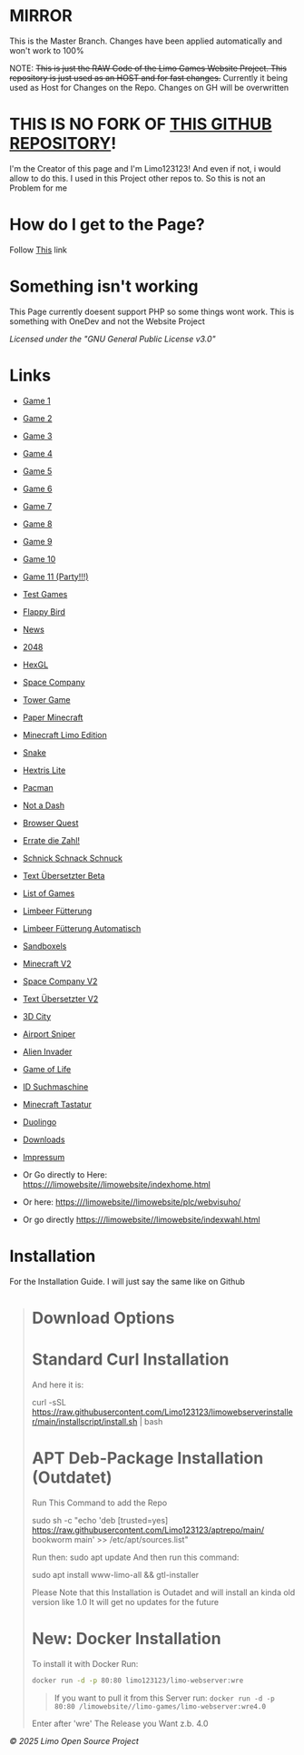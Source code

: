 # MIRROR

This is the Master Branch. Changes have been applied automatically and won't work to 100%

NOTE: ~~This is just the RAW Code of the Limo Games Website Project. This repository is just used as an HOST and for fast changes.~~
Currently it being used as Host for Changes on the Repo. Changes on GH will be overwritten

# THIS IS NO FORK OF [THIS GITHUB REPOSITORY](https://github.com/Limo123123/limowebserverinstaller)!
I'm the Creator of this page and I'm Limo123123! 
And even if not, i would allow to do this. I used in this Project other repos to. So this is not an Problem for me

# How do I get to the Page?

Follow [This](https:///limowebsite//limo-games/~site) link

# Something isn't working
This Page currently doesent support PHP so some things wont work.
This is something with OneDev and not the Website Project


_Licensed under the "GNU General Public License v3.0"_

# Links

- [Game 1](https:///limowebsite//limowebsite/1.html)
- [Game 2](https:///limowebsite//limowebsite/2.html)
- [Game 3](https:///limowebsite//limowebsite/3.html)
- [Game 4](https:///limowebsite//limowebsite/4.html)
- [Game 5](https:///limowebsite//limowebsite/5.html)
- [Game 6](https:///limowebsite//limowebsite/6.html)
- [Game 7](https:///limowebsite//limowebsite/7.html)
- [Game 8](https:///limowebsite//limowebsite/8.html)
- [Game 9](https:///limowebsite//limowebsite/9.html)
- [Game 10](https:///limowebsite//limowebsite/10.html)
- [Game 11 (Party!!!)](https:///limowebsite//limowebsite/11.html)
- [Test Games](https:///limowebsite//limowebsite/testgames)
- [Flappy Bird](https:///limowebsite//limowebsite/flappybird)
- [News](https:///limowebsite//limowebsite/loader)
- [2048](https:///limowebsite//limowebsite/2048/index.html)
- [HexGL](https:///limowebsite//limowebsite/HexGL/index.html)
- [Space Company](https:///limowebsite//limowebsite/SpaceCompany)
- [Tower Game](https:///limowebsite//limowebsite/towergame)
- [Paper Minecraft](https:///limowebsite//limowebsite/minecraft.html)
- [Minecraft Limo Edition](https:///limowebsite//limowebsite/minecraftlimo.html)
- [Snake](https:///limowebsite//limowebsite/snake.html)
- [Hextris Lite](https:///limowebsite//limowebsite/hextrislite)
- [Pacman](https:///limowebsite//limowebsite/Pacman)
- [Not a Dash](https:///limowebsite//limowebsite/niklassachen/notadash.html)
- [Browser Quest](https:///limowebsite//limowebsite/BrowserOeust)
- [Errate die Zahl!](https:///limowebsite//limowebsite/randomnumber)
- [Schnick Schnack Schnuck](https:///limowebsite//limowebsite/schnickschnackschnuck)
- [Text Übersetzter Beta](https:///limowebsite//limowebsite/LimoEngine/Beta/securetext)
- [List of Games](https:///limowebsite//limowebsite/recalgames)
- [Limbeer Fütterung](https:///limowebsite//limowebsite/LimoEngine/limbeeressen.html)
- [Limbeer Fütterung Automatisch](https:///limowebsite//limowebsite/LimoEngine/limoauto.html)
- [Sandboxels](https:///limowebsite//limowebsite/LimoEngine/Sandboxels/)
- [Minecraft V2](https:///limowebsite//limowebsite/minecraftv2/minecraft.html)
- [Space Company V2](https:///limowebsite//limowebsite/phplibary/spacecompanyv2.php)
- [Text Übersetzter V2](https:///limowebsite//limowebsite/LimoEngine/Beta/securetext/ve.php)
- [3D City](https:///limowebsite//limowebsite/3dcity)
- [Airport Sniper](https:///limowebsite//limowebsite/AirportSniper)
- [Alien Invader](https:///limowebsite//limowebsite/AlienInvader)
- [Game of Life](https:///limowebsite//limowebsite/GameOfLife/GameOfLife.html)
- [ID Suchmaschine](https:///limowebsite//limowebsite/suchmaschine.html)
- [Minecraft Tastatur](https:///limowebsite//limowebsite/minecraft/minecraft.html)
- [Duolingo](https:///limowebsite//limowebsite/duolingo/duolingo.html)
- [Downloads](https:///limowebsite//limowebsite/downloads/index.html)
- [Impressum](https:///limowebsite//limowebsite/impressum.html)


- Or Go directly to Here: [https:///limowebsite//limowebsite/indexhome.html](https:///limowebsite//limowebsite/indexhome.html)
- Or here: [https:///limowebsite//limowebsite/plc/webvisuho/](https:///limowebsite//limowebsite/plc/webvisuho/)
- Or go directly [https:///limowebsite//limowebsite/indexwahl.html](https:///limowebsite//limowebsite/indexwahl.html)

# Installation
For the Installation Guide. I will just say the same like on Github

> # Download Options
>
># Standard Curl Installation
>And here it is:
>
>
>curl -sSL https://raw.githubusercontent.com/Limo123123/limowebserverinstaller/main/installscript/install.sh | bash
>
>
># APT Deb-Package Installation (Outdatet)
>Run This Command to add the Repo
>
>sudo sh -c "echo 'deb [trusted=yes] https://raw.githubusercontent.com/Limo123123/aptrepo/main/ bookworm main' >> /etc/apt/sources.list"
>
>
>Run then: sudo apt update 
>And then run this command:
>
>
>sudo apt install www-limo-all && gtl-installer
>
>Please Note that this Installation is Outadet and will install an kinda old version like 1.0
>It will get no updates for the future
>
># New: Docker Installation
>
>To install it with Docker Run:
>```bash
>docker run -d -p 80:80 limo123123/limo-webserver:wre
>```
> > If you want to pull it from this Server run: ```docker run -d -p 80:80 /limowebsite//limo-games/limo-webserver:wre4.0```
>
>Enter after 'wre' The Release you Want z.b. 4.0

_© 2025 Limo Open Source Project_
